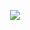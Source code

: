 <p align='center'>
    <img src="https://capsule-render.vercel.app/api?type=waving&height=300&color=30:f9ce34,100:ee2a7b&text=Instagram%20Clone"/>
</p>
